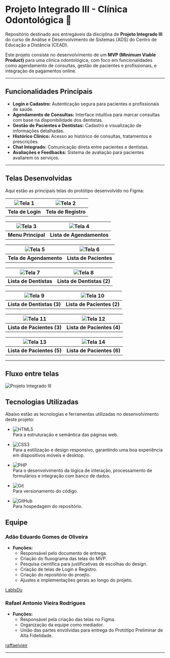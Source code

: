 # Projeto Integrado III - Clínica Odontológica 🦷

Repositório destinado aos entregáveis da disciplina de **Projeto Integrado III** do curso de Análise e Desenvolvimento de Sistemas (ADS) do Centro de Educação a Distância (CEAD).  

Este projeto consiste no desenvolvimento de um **MVP (Minimum Viable Product)** para uma clínica odontológica, com foco em funcionalidades como agendamento de consultas, gestão de pacientes e profissionais, e integração de pagamentos online.

---

## Funcionalidades Principais

- **Login e Cadastro:** Autenticação segura para pacientes e profissionais de saúde.
- **Agendamento de Consultas:** Interface intuitiva para marcar consultas com base na disponibilidade dos dentistas.
- **Gestão de Pacientes e Dentistas:** Cadastro e visualização de informações detalhadas.
- **Histórico Clínico:** Acesso ao histórico de consultas, tratamentos e prescrições.
- **Chat Integrado:** Comunicação direta entre pacientes e dentistas.
- **Avaliações e Feedbacks:** Sistema de avaliação para pacientes avaliarem os serviços.

---

## Telas Desenvolvidas

Aqui estão as principais telas do protótipo desenvolvido no Figma:

| ![Tela 1](https://github.com/user-attachments/assets/27d54229-c76b-4bb5-88fe-b78b0efa400e) | ![Tela 2](https://github.com/user-attachments/assets/fa29840b-437c-4882-a4a0-68e485cd0911) |
|:---:|:---:|
| **Tela de Login** | **Tela de Registro** |

| ![Tela 3](https://github.com/user-attachments/assets/5315b4ca-5c7e-4c73-b2ec-42d6e87500fd) | ![Tela 4](https://github.com/user-attachments/assets/e6dc9974-9c38-480a-8713-09b8aa6551ea) |
|:---:|:---:|
| **Menu Principal** | **Lista de Agendamentos** |

| ![Tela 5](https://github.com/user-attachments/assets/3fbd89a4-bc79-49a1-af0c-39757cc6d324) | ![Tela 6](https://github.com/user-attachments/assets/77051641-03a6-44ad-befe-5ec4f52cc431) |
|:---:|:---:|
| **Tela de Agendamento** | **Lista de Pacientes** |

| ![Tela 7](https://github.com/user-attachments/assets/147f6b11-d461-48e3-bd9f-8706ed0a04ba) | ![Tela 8](https://github.com/user-attachments/assets/bcc2ec40-60d0-4dc3-a7a0-7e9379978881) |
|:---:|:---:|
| **Lista de Dentistas** | **Lista de Dentistas (2)** |

| ![Tela 9](https://github.com/user-attachments/assets/acc17fb9-bcd1-4bf3-af22-bbd840830ab8) | ![Tela 10](https://github.com/user-attachments/assets/a91b56e2-3f03-4128-8005-7768c8a95031) |
|:---:|:---:|
| **Lista de Dentistas (3)** | **Lista de Pacientes (2)** |

| ![Tela 11](https://github.com/user-attachments/assets/74610bd0-9e54-4ae2-8442-156db1552d03) | ![Tela 12](https://github.com/user-attachments/assets/259e23dd-e904-4915-bbbf-503203264203) |
|:---:|:---:|
| **Lista de Pacientes (3)** | **Lista de Pacientes (4)** |

| ![Tela 13](https://github.com/user-attachments/assets/a59490a4-a852-4463-befe-c9949b1c2ecc) | ![Tela 14](https://github.com/user-attachments/assets/24af39e2-cced-4441-9d5c-502a90162156) |
|:---:|:---:|
| **Lista de Pacientes (5)** | **Lista de Pacientes (6)** |

---

## Fluxo entre telas
![Projeto Integrado III](https://github.com/user-attachments/assets/f7dc340b-c75a-4ca5-8983-efa46f57afde)

## Tecnologias Utilizadas

Abaixo estão as tecnologias e ferramentas utilizadas no desenvolvimento deste projeto:

- ![HTML5](https://img.shields.io/badge/HTML5-E34F26?style=for-the-badge&logo=html5&logoColor=white)  
  Para a estruturação e semântica das páginas web.

- ![CSS3](https://img.shields.io/badge/CSS3-1572B6?style=for-the-badge&logo=css3&logoColor=white)  
  Para a estilização e design responsivo, garantindo uma boa experiência em dispositivos móveis e desktop.

- ![PHP](https://img.shields.io/badge/PHP-777BB4?style=for-the-badge&logo=php&logoColor=white)  
  Para o desenvolvimento da lógica de interação, processamento de formulários e integração com banco de dados.

- ![Git](https://img.shields.io/badge/Git-F05032?style=for-the-badge&logo=git&logoColor=white)  
  Para versionamento do código.

- ![GitHub](https://img.shields.io/badge/GitHub-181717?style=for-the-badge&logo=github&logoColor=white)  
  Para hospedagem do repositório.

## Equipe

### Adão Eduardo Gomes de Oliveira
- **Funções:**
  - Responsável pelo documento de entrega.
  - Criação do fluxograma das telas do MVP.
  - Pesquisa científica para justificativas de escolhas do design.
  - Criação de telas de Login e Registro.
  - Criação do repositório do proejto.
  - Ajustes e implementações gerais ao longo do projeto.
 
[LabIsDu](https://github.com/LabIsDu)

### Rafael Antonio Vieira Rodrigues
- **Funções:**
  - Responsável pela criação das telas no Figma.
  - Organização da equipe como mediador.
  - União das partes envolvidas para entrega do Protótipo Preliminar de Alta Fidelidade.

[raffaelvieir](https://github.com/raffaelvieir)

---
